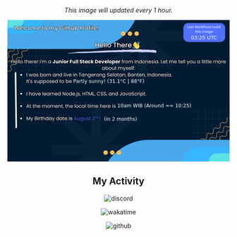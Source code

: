<div align="center">
  
  *This image will updated every 1 hour.*
  
  ![readme](./out/image.png)
  
  ## My Activity
  
  ![discord](https://lanyard.cnrad.dev/api/465454937267240962?bg=1E234A&borderRadius=5px)
  
  ![wakatime](https://github-readme-stats.vercel.app/api/wakatime?username=hexaaagon&border_radius=5px&theme=dark&bg_color=1E234A&border_color=1E234A&icon_color=58a6ff&show_icons=true&custom_title=Code%20Activity&layout=compact)
  
  ![github](https://github-readme-stats.vercel.app/api?username=hexaaagon&border_radius=5px&theme=dark&bg_color=1E234A&border_color=1E234A&icon_color=58a6ff&show_icons=true&custom_title=Github%20Activity&layout=compact)
</div>
